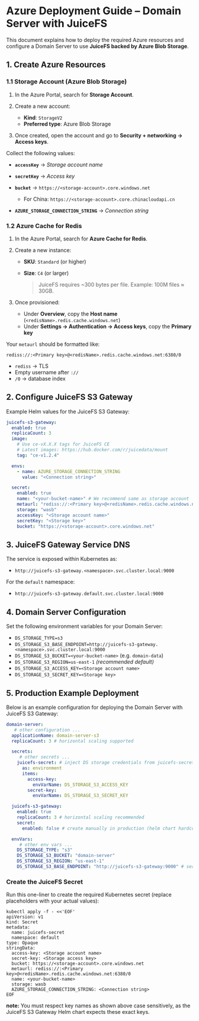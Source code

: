 # Azure Deployment Guide – Domain Server with JuiceFS

This document explains how to deploy the required Azure resources and configure a Domain Server to use **JuiceFS backed by Azure Blob Storage**.

## 1. Create Azure Resources

### 1.1 Storage Account (Azure Blob Storage)

1. In the Azure Portal, search for **Storage Account**.
2. Create a new account:

    * **Kind**: `StorageV2`
    * **Preferred type**: Azure Blob Storage
3. Once created, open the account and go to **Security + networking → Access keys**.

Collect the following values:

* **`accessKey`** → *Storage account name*
* **`secretKey`** → *Access key*
* **`bucket`** → `https://<storage-account>.core.windows.net`

    * For China: `https://<storage-account>.core.chinacloudapi.cn`
* **`AZURE_STORAGE_CONNECTION_STRING`** → *Connection string*


### 1.2 Azure Cache for Redis

1. In the Azure Portal, search for **Azure Cache for Redis**.
2. Create a new instance:

    * **SKU**: `Standard` (or higher)
    * **Size**: `C4` (or larger)

      > JuiceFS requires \~300 bytes per file.
      > Example: 100M files ≈ 30GB.
3. Once provisioned:

    * Under **Overview**, copy the **Host name** (`<redisName>.redis.cache.windows.net`)
    * Under **Settings → Authentication → Access keys**, copy the **Primary key**

Your `metaurl` should be formatted like:

```
rediss://:<Primary key>@<redisName>.redis.cache.windows.net:6380/0
```

* `rediss` → TLS
* Empty username after `://`
* `/0` → database index

## 2. Configure JuiceFS S3 Gateway

Example Helm values for the JuiceFS S3 Gateway:

```yaml
juicefs-s3-gateway:
  enabled: true
  replicaCount: 3
  image:
    # Use ce-vX.X.X tags for JuiceFS CE
    # Latest images: https://hub.docker.com/r/juicedata/mount
    tag: "ce-v1.2.4"

  envs:
    - name: AZURE_STORAGE_CONNECTION_STRING
      value: "<Connection string>"

  secret:
    enabled: true
    name: "<your-bucket-name>" # We recommend same as storage account
    metaurl: "rediss://:<Primary key>@<redisName>.redis.cache.windows.net:6380/0"
    storage: "wasb"
    accessKey: "<Storage account name>"
    secretKey: "<Storage key>"
    bucket: "https://<storage-account>.core.windows.net"
```

## 3. JuiceFS Gateway Service DNS

The service is exposed within Kubernetes as:

* `http://juicefs-s3-gateway.<namespace>.svc.cluster.local:9000`

For the `default` namespace:

* `http://juicefs-s3-gateway.default.svc.cluster.local:9000`

## 4. Domain Server Configuration

Set the following environment variables for your Domain Server:

* `DS_STORAGE_TYPE=s3`
* `DS_STORAGE_S3_BASE_ENDPOINT=http://juicefs-s3-gateway.<namespace>.svc.cluster.local:9000`
* `DS_STORAGE_S3_BUCKET=<your-bucket-name>` (e.g. `domain-data`)
* `DS_STORAGE_S3_REGION=us-east-1` *(recommended default)*
* `DS_STORAGE_S3_ACCESS_KEY=<Storage account name>`
* `DS_STORAGE_S3_SECRET_KEY=<Storage key>`

## 5. Production Example Deployment

Below is an example configuration for deploying the Domain Server with JuiceFS S3 Gateway:

```yaml
domain-server:
   # other configuration ...
  applicationName: domain-server-s3
  replicaCount: 3 # horizontal scaling supported

  secrets:
     # other secrets ...
    juicefs-secret: # inject DS storage credentials from juicefs-secret
      as: environment
      items:
        access-key:
          envVarName: DS_STORAGE_S3_ACCESS_KEY
        secret-key:
          envVarName: DS_STORAGE_S3_SECRET_KEY

  juicefs-s3-gateway:
    enabled: true
    replicaCount: 3 # horizontal scaling recommended
    secret:
      enabled: false # create manually in production (helm chart hardcodes secret name to `juicefs-secret`)

  envVars:
     # other env vars ...
    DS_STORAGE_TYPE: "s3"
    DS_STORAGE_S3_BUCKET: "domain-server"
    DS_STORAGE_S3_REGION: "us-east-1"
    DS_STORAGE_S3_BASE_ENDPOINT: "http://juicefs-s3-gateway:9000" # service DNS short name within same namespace
```

### Create the JuiceFS Secret

Run this one-liner to create the required Kubernetes secret (replace placeholders with your actual values):

```shell
kubectl apply -f - <<'EOF'
apiVersion: v1
kind: Secret
metadata:
  name: juicefs-secret
  namespace: default
type: Opaque
stringData:
  access-key: <Storage account name>
  secret-key: <Storage access key>
  bucket: https://<storage-account>.core.windows.net
  metaurl: rediss://:<Primary key>@<redisName>.redis.cache.windows.net:6380/0
  name: <your-bucket-name>
  storage: wasb
  AZURE_STORAGE_CONNECTION_STRING: <Connection string>
EOF
```

**note:** You must respect key names as shown above case sensitively, as the JuiceFS S3 Gateway Helm chart expects these exact keys.
